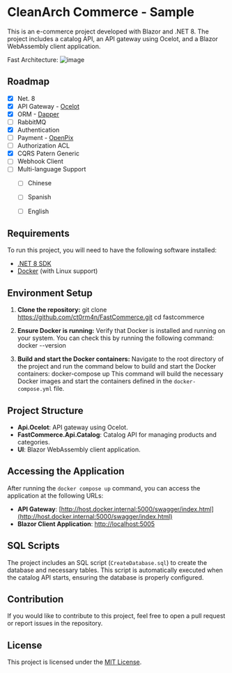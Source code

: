 # CleanArch Commerce - Sample

This is an e-commerce project developed with Blazor and .NET 8. The project includes a catalog API, an API gateway using Ocelot, and a Blazor WebAssembly client application.

Fast Architecture:
![image](https://drive.google.com/uc?export=view&id=1UERJQpkr7gxBEl_z1EBlpyxlVE55nTxS)


<!-- ROADMAP -->
## Roadmap

- [x] Net. 8
- [x] API Gateway - <a href="https://github.com/ThreeMammals/Ocelot">Ocelot</a>
- [X] ORM - <a href="https://github.com/DapperLib/Dapper">Dapper</a>
- [ ] RabbitMQ
- [X] Authentication
- [ ] Payment - <a href="https://app.openpix.com/">OpenPix</a>
- [ ] Authorization ACL
- [X] CQRS Patern Generic
- [ ] Webhook Client
- [ ] Multi-language Support
    - [ ] Chinese
    - [ ] Spanish
    - [ ] English


## Requirements

To run this project, you will need to have the following software installed:

- [.NET 8 SDK](https://dotnet.microsoft.com/download/dotnet/8.0)
- [Docker](https://www.docker.com/get-started) (with Linux support)

## Environment Setup

1. **Clone the repository:**
    git clone https://github.com/ct0rm4n/FastCommerce.git cd fastcommerce

2. **Ensure Docker is running:**
   Verify that Docker is installed and running on your system. You can check this by running the following command:
   docker --version   

3. **Build and start the Docker containers:**
   Navigate to the root directory of the project and run the command below to build and start the Docker containers:
   docker-compose up
   This command will build the necessary Docker images and start the containers defined in the `docker-compose.yml` file.

## Project Structure

- **Api.Ocelot**: API gateway using Ocelot.
- **FastCommerce.Api.Catalog**: Catalog API for managing products and categories.
- **UI**: Blazor WebAssembly client application.

## Accessing the Application

After running the `docker compose up` command, you can access the application at the following URLs:

- **API Gateway**: [http://host.docker.internal:5000/swagger/index.html](http://host.docker.internal:5000/swagger/index.html)
- **Blazor Client Application**: [http://localhost:5005](http://host.docker.internal:5005)

## SQL Scripts

The project includes an SQL script (`CreateDatabase.sql`) to create the database and necessary tables. This script is automatically executed when the catalog API starts, ensuring the database is properly configured.

## Contribution

If you would like to contribute to this project, feel free to open a pull request or report issues in the repository.

## License
This project is licensed under the [MIT License](LICENSE).

    

